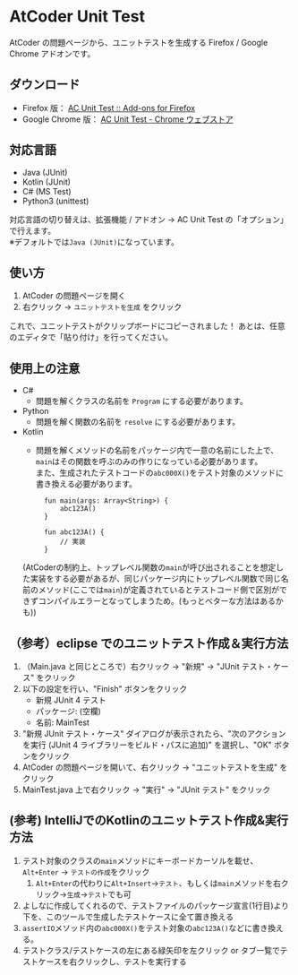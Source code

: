# AtCoder Unit Test

AtCoder の問題ページから、ユニットテストを生成する Firefox / Google Chrome アドオンです。

## ダウンロード

* Firefox 版： [AC Unit Test :: Add-ons for Firefox](https://addons.mozilla.org/firefox/addon/ac-unit-test/ "AC Unit Test :: Add-ons for Firefox")
* Google Chrome 版： [AC Unit Test - Chrome ウェブストア](https://chrome.google.com/webstore/detail/lmahhninbclefepjbcdfbcjnancipfmi/ "AC Unit Test - Chrome ウェブストア")

## 対応言語

* Java (JUnit)
* Kotlin (JUnit)
* C# (MS Test)
* Python3 (unittest)

対応言語の切り替えは、拡張機能 / アドオン → AC Unit Test の「オプション」で行えます。  
※デフォルトでは`Java (JUnit)`になっています。

## 使い方

1. AtCoder の問題ページを開く
2. 右クリック → `ユニットテストを生成` をクリック

これで、ユニットテストがクリップボードにコピーされました！
あとは、任意のエディタで「貼り付け」を行ってください。

## 使用上の注意

* C#
    * 問題を解くクラスの名前を `Program` にする必要があります。
* Python
    * 問題を解く関数の名前を `resolve` にする必要があります。
* Kotlin
    * 問題を解くメソッドの名前をパッケージ内で一意の名前にした上で、`main`はその関数を呼ぶのみの作りになっている必要があります。  
    また、生成されたテストコードの`abc000X()`をテスト対象のメソッドに書き換える必要があります。
    
            fun main(args: Array<String>) {
                abc123A()
            }
            
            fun abc123A() {
                // 実装
            }
            
    (AtCoderの制約上、トップレベル関数の`main`が呼び出されることを想定した実装をする必要があるが、同じパッケージ内にトップレベル関数で同じ名前のメソッド(ここでは`main`)が定義されているとテストコード側で区別ができずコンパイルエラーとなってしまうため。(もっとベターな方法はあるかも))

## （参考）eclipse でのユニットテスト作成＆実行方法

1. （Main.java と同じところで）右クリック → "新規" → "JUnit テスト・ケース" をクリック
2. 以下の設定を行い、"Finish" ボタンをクリック
    * 新規 JUnit 4 テスト
    * パッケージ: (空欄)
    * 名前: MainTest
3. "新規 JUnit テスト・ケース" ダイアログが表示されたら、"次のアクションを実行 (JUnit 4 ライブラリーをビルド・パスに追加)" を選択し、"OK" ボタンをクリック
4. AtCoder の問題ページを開いて、右クリック → "ユニットテストを生成" をクリック
5. MainTest.java 上で右クリック → "実行" → "JUnit テスト" をクリック

## (参考) IntelliJでのKotlinのユニットテスト作成&実行方法
1. テスト対象のクラスの`main`メソッドにキーボードカーソルを載せ、`Alt+Enter` → `テストの作成`をクリック
    1. `Alt+Enter`の代わりに`Alt+Insert`→`テスト`、もしくは`main`メソッドを右クリック→`生成`→`テスト`でも可
2. よしなに作成してくれるので、テストファイルのパッケージ宣言(1行目)より下を、このツールで生成したテストケースに全て置き換える
3. `assertIO`メソッド内の`abc000X()`をテスト対象の`abc123A()`などに書き換える。
4. テストクラス/テストケースの左にある緑矢印を左クリック or タブ一覧でテストケースを右クリックし、テストを実行する
